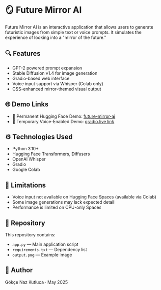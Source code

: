 # 🪞 Future Mirror AI

Future Mirror AI is an interactive application that allows users to generate futuristic images from simple text or voice prompts. It simulates the experience of looking into a "mirror of the future."

## 🔍 Features
- GPT-2 powered prompt expansion
- Stable Diffusion v1.4 for image generation
- Gradio-based web interface
- Voice input support via Whisper (Colab only)
- CSS-enhanced mirror-themed visual output

## 🌐 Demo Links
- 🔗 Permanent Hugging Face Demo: [future-mirror-ai](https://huggingface.co/spaces/gkcnaz/mirror)
- 🔗 Temporary Voice-Enabled Demo: [gradio.live link](https://cb86830222fd15e07d.gradio.live)

## ⚙️ Technologies Used
- Python 3.10+
- Hugging Face Transformers, Diffusers
- OpenAI Whisper
- Gradio
- Google Colab

## 🚧 Limitations
- Voice input not available on Hugging Face Spaces (available via Colab)
- Some image generations may lack expected detail
- Performance is limited on CPU-only Spaces

## 📂 Repository
This repository contains:
- `app.py` — Main application script
- `requirements.txt` — Dependency list
- `output.png` — Example image

## 📜 Author
Gökçe Naz Kutluca · May 2025
